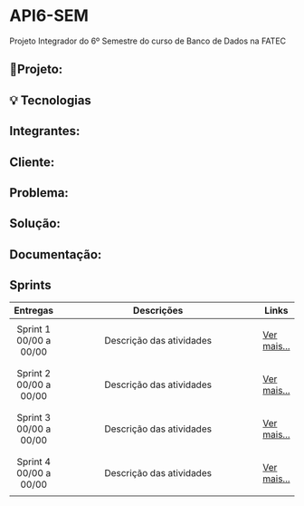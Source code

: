 # API6-SEM
Projeto Integrador do 6º Semestre do curso de Banco de Dados na FATEC

## 📝Projeto:

## 💡 Tecnologias

## Integrantes:

## Cliente:
 
## Problema:
  
## Solução:

## Documentação:



<h2>Sprints</h2>
       <table>
              <thead>
                     <th width=150px>Entregas</th>
                     <th width=100%>Descrições</th>
                     <th width=100px>Links</th>
              </thead>
              <tbody>
                     <tr>
                            <td align=center>Sprint 1<br> 00/00 a 00/00  </td>
                            <td><p align=center> 
                            Descrição das atividades
                            <p align=center>   
                            </td>
                            <td><p><a href="#">Ver mais...</a></p></td>
                     </tr>
                     <tr>
                            <td align=center>Sprint 2<br> 00/00 a 00/00  </td>
                            <td><p align=center> 
                            Descrição das atividades
                            <p align=center>   
                            </td>
                            <td><p><a href="#">Ver mais...</a></p></td>
                     </tr> 
                     <tr>
                            <td align=center>Sprint 3<br> 00/00 a 00/00  </td>
                            <td><p align=center> 
                            Descrição das atividades
                            <p align=center>   
                            </td>
                            <td><p><a href="#">Ver mais...</a></p></td>
                     </tr> 
                     <tr>
                            <td align=center>Sprint 4<br> 00/00 a 00/00  </td>
                            <td><p align=center> 
                            Descrição das atividades
                            <p align=center>   
                            </td>
                            <td><p><a href="#">Ver mais...</a></p></td>
                     </tr>
              </tbody>
       </table>
